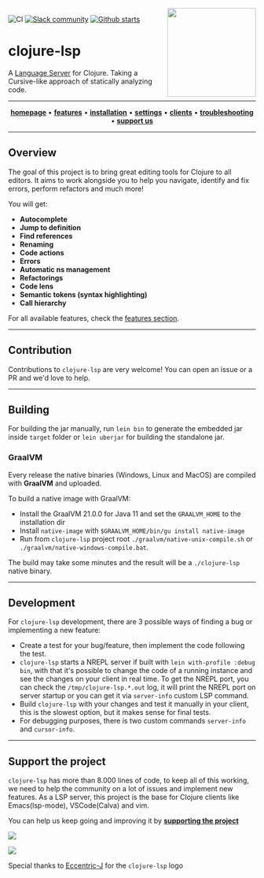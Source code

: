 <img src="images/logo-dark.svg" width="180" align="right">

![CI](https://img.shields.io/github/workflow/status/clojure-lsp/clojure-lsp/CI?style=flat-square)
[![Slack community](https://img.shields.io/badge/Slack-chat-blue?style=flat-square)](https://clojurians.slack.com/archives/CPABC1H61)
[![Github starts](https://img.shields.io/github/stars/clojure-lsp/clojure-lsp?style=social)](https://github.com/clojure-lsp/clojure-lsp)


# clojure-lsp

A [Language Server](https://microsoft.github.io/language-server-protocol/) for Clojure. Taking a Cursive-like approach of statically analyzing code.

<hr>
<p align="center">
  <a href="https://clojure-lsp.github.io/clojure-lsp"><strong>homepage</strong></a> •
  <a href="https://clojure-lsp.github.io/clojure-lsp/features/"><strong>features</strong></a> •
  <a href="https://clojure-lsp.github.io/clojure-lsp/installation/"><strong>installation</strong></a> •
  <a href="https://clojure-lsp.github.io/clojure-lsp/settings"><strong>settings</strong></a> •
  <a href="https://clojure-lsp.github.io/clojure-lsp/clients"><strong>clients</strong></a> •
  <a href="https://clojure-lsp.github.io/clojure-lsp/troubleshooting"><strong>troubleshooting</strong></a> •
  <a href="https://opencollective.com/clojure-lsp"><strong>support us</strong></a>
</p>
<hr>

## Overview 

The goal of this project is to bring great editing tools for Clojure to all editors.
It aims to work alongside you to help you navigate, identify and fix errors, perform refactors and much more!

You will get:

- **Autocomplete**
- **Jump to definition**
- **Find references**
- **Renaming**
- **Code actions**
- **Errors**
- **Automatic ns management**
- **Refactorings**
- **Code lens**
- **Semantic tokens (syntax highlighting)**
- **Call hierarchy**

For all available features, check the [features section](https://clojure-lsp.github.io/clojure-lsp/features/).

---
## Contribution

Contributions to `clojure-lsp` are very welcome! You can open an issue or a PR and we'd love to help.

---
## Building

For building the jar manually, run `lein bin` to generate the embedded jar inside `target` folder or `lein uberjar` for building the standalone jar.

### GraalVM

Every release the native binaries (Windows, Linux and MacOS) are compiled with __GraalVM__ and uploaded.

To build a native image with GraalVM:

- Install the GraalVM 21.0.0 for Java 11 and set the `GRAALVM_HOME` to the installation dir 
- Install `native-image` with `$GRAALVM_HOME/bin/gu install native-image` 
- Run from `clojure-lsp` project root `./graalvm/native-unix-compile.sh` or `./graalvm/native-windows-compile.bat`. 

The build may take some minutes and the result will be a `./clojure-lsp` native binary.

---
## Development

For `clojure-lsp` development, there are 3 possible ways of finding a bug or implementing a new feature:

- Create a test for your bug/feature, then implement the code following the test.
- `clojure-lsp` starts a NREPL server if built with `lein with-profile :debug bin`, with that it's possible to change the code of a running instance and see the changes on your client in real time. To get the NREPL port, you can check the `/tmp/clojure-lsp.*.out` log, it will print the NREPL port on server startup or you can get it via `server-info` custom LSP command.
- Build `clojure-lsp` with your changes and test it manually in your client, this is the slowest option, but it makes sense for final tests.
- For debugging purposes, there is two custom commands `server-info` and `cursor-info`.

---
## Support the project

`clojure-lsp` has more than 8.000 lines of code, to keep all of this working, we need to help the community on a lot of issues and implement new features. As a LSP server, this project is the base for Clojure clients like Emacs(lsp-mode), VSCode(Calva) and vim.

You can help us keep going and improving it by **[supporting the project](https://opencollective.com/clojure-lsp)**

[![](https://opencollective.com/clojure-lsp/tiers/sponsor.svg)](https://opencollective.com/clojure-lsp)

[![](https://opencollective.com/clojure-lsp/tiers/backer.svg)](https://opencollective.com/clojure-lsp)

Special thanks to [Eccentric-J](https://eccentric-j.com/) for the `clojure-lsp` logo
